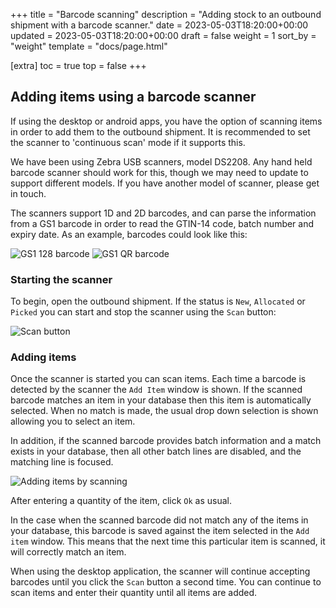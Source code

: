 +++
title = "Barcode scanning"
description = "Adding stock to an outbound shipment with a barcode scanner."
date = 2023-05-03T18:20:00+00:00
updated = 2023-05-03T18:20:00+00:00
draft = false
weight = 1
sort_by = "weight"
template = "docs/page.html"

[extra]
toc = true
top = false
+++

## Adding items using a barcode scanner

If using the desktop or android apps, you have the option of scanning items in order to add them to the outbound shipment.
It is recommended to set the scanner to 'continuous scan' mode if it supports this.

We have been using Zebra USB scanners, model DS2208. Any hand held barcode scanner should work for this, though we may need to update to support different models. If you have another model of scanner, please get in touch.

The scanners support 1D and 2D barcodes, and can parse the information from a GS1 barcode in order to read the GTIN-14 code, batch number and expiry date.
As an example, barcodes could look like this:

![GS1 128 barcode](/docs/distribution/images/GS1-128.png)
![GS1 QR barcode](/docs/distribution/images/GS1-QR.png)

### Starting the scanner

To begin, open the outbound shipment. If the status is `New`, `Allocated` or `Picked` you can start and stop the scanner using the `Scan` button:

![Scan button](/docs/distribution/images/os_scan_button.png)

### Adding items

Once the scanner is started you can scan items. Each time a barcode is detected by the scanner the `Add Item` window is shown. If the scanned barcode matches an item in your database then this item is automatically selected. When no match is made, the usual drop down selection is shown allowing you to select an item.

In addition, if the scanned barcode provides batch information and a match exists in your database, then all other batch lines are disabled, and the matching line is focused.

![Adding items by scanning](/docs/distribution/images/add-item-by-barcode.gif)

After entering a quantity of the item, click `Ok` as usual.

In the case when the scanned barcode did not match any of the items in your database, this barcode is saved against the item selected in the `Add item` window. This means that the next time this particular item is scanned, it will correctly match an item.

When using the desktop application, the scanner will continue accepting barcodes until you click the `Scan` button a second time. You can continue to scan items and enter their quantity until all items are added.
